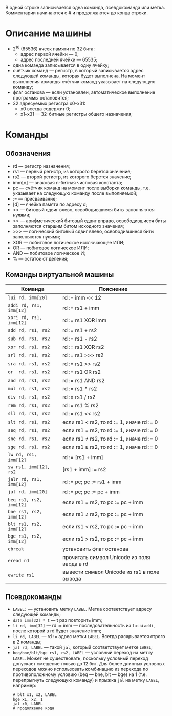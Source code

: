 В одной строке записывается одна команда, псевдокоманда или метка.
Комментарии начинаются с \# и продолжаются до конца строки.

# Описание машины
- 2<sup>16</sup> (65536) ячеек памяти по 32 бита:
  - адрес первой ячейки &mdash; 0;
  - адрес последней ячейки &mdash; 65535;
- одна команда записывается в одну ячейку;
- счётчик команд &mdash; регистр, в который записывается адрес следующей команды, которая будет выполнена. На момент выполнения команды счётчик команд указывает на следующую команду;
- флаг останова &mdash; если установлен, автоматическое выполнение программы остановится;
- 32 адресуемых регистра x0&ndash;x31:
  - x0 всегда содержит 0;
  - x1&ndash;x31 &mdash; 32&ndash;битные регистры общего назначения;

# Команды
## Обозначения

- rd &mdash; регистр назначения;
- rs1 &mdash; первый регистр, из которого берется значение;
- rs2 &mdash; второй регистр, из которого берется значение;
- imm[n] &mdash; знаковая n-битная числовая константа;
- pc &mdash; счётчик команд на момент после выборки команды, т.е. указывает на следующую команду после выполняемой;
- := &mdash; присваивание;
- [d] &mdash; ячейка памяти по адресу d;
- << &mdash; битовый сдвиг влево, освободившиеся биты заполняются нулями;
- \>\> &mdash; арифметический битовый сдвиг вправо, освободившиеся биты заполняются старшим битом исходного значения;
- \>\>\> &mdash; логический битовый сдвиг влево, освободившиеся биты заполняются нулями;
- XOR &mdash; побитовое логическое исключающее ИЛИ;
- OR &mdash; побитовое логическое ИЛИ;
- AND &mdash; побитовое логическое И;
- % &mdash; остаток от деления;

## Команды виртуальной машины
| Команда | Пояснение |
| ------- | --------- |
| `lui rd, imm[20]` | rd := imm << 12 |
| `addi rd, rs1, imm[12]` | rd := rs1 + imm |
| `xori rd, rs1, imm[12]` | rd := rs1 XOR imm |
| `add rd, rs1, rs2` | rd := rs1 + rs2 |
| `sub rd, rs1, rs2` | rd := rs1 - rs2 |
| `xor rd, rs1, rs2` | rd := rs1 XOR rs2 |
| `srl rd, rs1, rs2` | rd := rs1 \>\>\> rs2 |
| `sra rd, rs1, rs2` | rd := rs1 \>\> rs2 |
| `or  rd, rs1, rs2` | rd := rs1 OR rs2 |
| `and rd, rs1, rs2` | rd := rs1 AND rs2 |
| `mul rd, rs1, rs2` | rd := rs1 \* rs2 |
| `div rd, rs1, rs2` | rd := rs1 / rs2 |
| `rem rd, rs1, rs2` | rd := rs1 % rs2 |
| `sll rd, rs1, rs2` | rd := rs1 &lt;&lt; rs2 |
| `slt rd, rs1, rs2` | если rs1 &lt; rs2, то rd := 1, иначе rd := 0 |
| `seq rd, rs1, rs2` | если rs1 = rs2, то rd := 1, иначе rd := 0 |
| `sne rd, rs1, rs2` | если rs1 &ne; rs2, то rd := 1, иначе rd := 0 |
| `sge rd, rs1, rs2` | если rs1 &geq; rs2, то rd := 1, иначе rd := 0 |
| `lw rd, rs1, imm[12]` | rd := [rs1 + imm] |
| `sw rs1, imm[12], rs2` | [rs1 + imm] := rs2 |
| `jalr rd, rs1, imm[12]` | rd := pc; pc := rs1 + imm |
| `jal rd, imm[20]` | rd := pc; pc := pc + imm |
| `beq rs1, rs2, imm[12]` | если rs1 = rs2, то pc := pc + imm |
| `bne rs1, rs2, imm[12]` | если rs1 &ne; rs2, то pc := pc + imm |
| `blt rs1, rs2, imm[12]` | если rs1 < rs2, то pc := pc + imm |
| `bge rs1, rs2, imm[12]` | если rs1 \> rs2, то pc := pc + imm |
| `ebreak` | установить флаг останова |
| `eread rd` | прочитать символ Unicode из поля ввода в rd |
| `ewrite rs1` | вывести символ Unicode из rs1 в поле вывода |

## Псевдокоманды
- `LABEL:` &mdash; установить метку `LABEL`.
  Метка соответствует адресу следующей команды;
- `data imm[32] * t` &mdash; t раз повторить imm;
- `li rd, imm[32]` &mdash; rd := imm &mdash; последовательность из `lui` и `addi`, после которой в rd будет значение imm;
- `li rd, LABEL` &mdash; rd := адрес метки `LABEL`. Всегда раскрывается строго в 2 команды;
- `jal rd, LABEL` &mdash; такой `jal`, который соответствует метке `LABEL`;
- `beq/bne/blt/bge rs1, rs2, LABEL` &mdash; условный переход на метку `LABEL`. Может не существовать, поскольку условный переход допускает смещение только до 12 бит. Для более длинных условных переходов можно использовать комбинацию из перехода по противоположному условию (beq &mdash; bne, blt &mdash; bge) на 1 (т.е. перепрыгнуть следующую команду) и прыжка `jal` на метку `LABEL`, например:
  ```
  # blt x1, x2, LABEL
  bge x1, x2, 1
  jal x0, LABEL
  # продолжение кода
  ```
